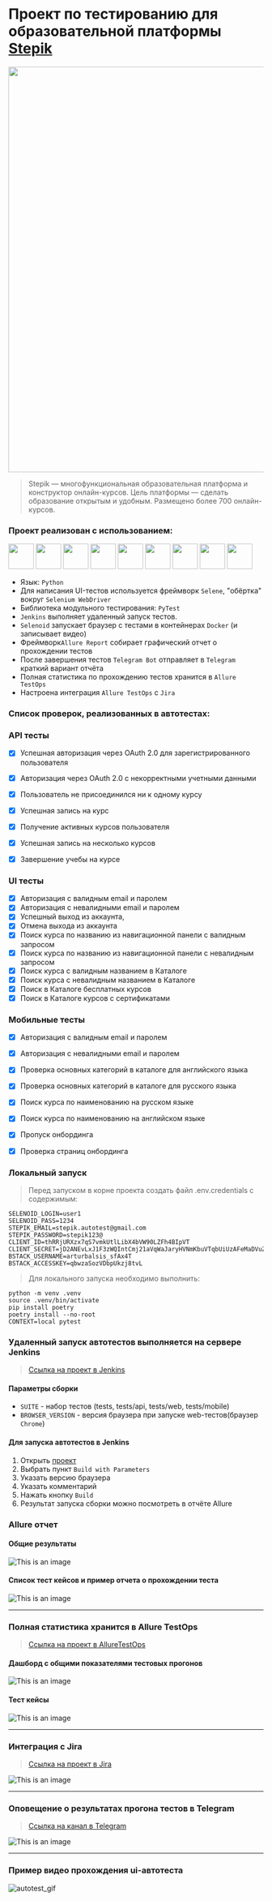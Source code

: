 # Проект по тестированию для образовательной платформы <a target="_blank" href="https://stepik.org/">Stepik</a>
<img src="https://raw.githubusercontent.com/balsis/media/refs/heads/main/stepik_autotest/screenshots/stepik_main_page.png" width="800"> 

> Stepik — многофункциональная образовательная платформа и конструктор
онлайн-курсов. Цель платформы — сделать образование открытым и удобным.
Размещено более 700 онлайн-курсов.

### Проект реализован с использованием:
<img src="https://raw.githubusercontent.com/balsis/media/refs/heads/main/stepik_autotest/icons/allure_report.png" width="50"> <img src="https://raw.githubusercontent.com/balsis/media/refs/heads/main/stepik_autotest/icons/allure_testops.png" width="50"> <img src="https://raw.githubusercontent.com/balsis/media/refs/heads/main/stepik_autotest/icons/jenkins.png" width="50"> <img src="https://raw.githubusercontent.com/balsis/media/refs/heads/main/stepik_autotest/icons/jira.png" width="50"> 
<img src="https://raw.githubusercontent.com/balsis/media/refs/heads/main/stepik_autotest/icons/pytest.png" width="50"> <img src="https://raw.githubusercontent.com/balsis/media/refs/heads/main/stepik_autotest/icons/selene.png" width="50"> <img src="https://raw.githubusercontent.com/balsis/media/refs/heads/main/stepik_autotest/icons/selenoid.png" width="50"> <img src="https://raw.githubusercontent.com/balsis/media/refs/heads/main/stepik_autotest/icons/tg.png" width="50"> <img src="https://raw.githubusercontent.com/balsis/media/refs/heads/main/stepik_autotest/icons/python-original.svg" width="50">

- Язык: `Python`
- Для написания UI-тестов используется фреймворк `Selene`, "обёртка" вокруг `Selenium WebDriver`
- Библиотека модульного тестирования: `PyTest`
- `Jenkins` выполняет удаленный запуск тестов.
- `Selenoid` запускает браузер с тестами в контейнерах `Docker` (и записывает видео)
- Фреймворк`Allure Report` собирает графический отчет о прохождении тестов
- После завершения тестов `Telegram Bot` отправляет в `Telegram` краткий вариант отчёта
- Полная статистика по прохождению тестов хранится в `Allure TestOps`
- Настроена интеграция `Allure TestOps` с `Jira`

### Список проверок, реализованных в автотестах:
### API тесты
- [x] Успешная авторизация через OAuth 2.0 для зарегистрированного пользователя
- [x] Авторизация через OAuth 2.0 с некорректными учетными данными
- [x] Пользователь не присоединился ни к одному курсу
- [x] Успешная запись на курс
- [x] Получение активных курсов пользователя
- [x] Успешная запись на несколько курсов
- [x] Завершение учебы на курсе


### UI тесты
- [x] Авторизация с валидным email и паролем
- [x] Авторизация с невалидными email и паролем
- [x] Успешный выход из аккаунта,
- [x] Отмена выхода из аккаунта
- [x] Поиск курса по названию из навигационной панели с валидным запросом
- [x] Поиск курса по названию из навигационной панели с невалидным запросом
- [x] Поиск курса с валидным названием в Каталоге
- [x] Поиск курса с невалидным названием в Каталоге
- [x] Поиск в Каталоге бесплатных курсов
- [x] Поиск в Каталоге курсов с сертификатами

### Мобильные тесты
- [x] Авторизация с валидным email и паролем
- [x] Авторизация с невалидными email и паролем
- [x] Проверка основных категорий в каталоге для английского языка
- [x] Проверка основных категорий в каталоге для русского языка
- [x] Поиск курса по наименованию на русском языке
- [x] Поиск курса по наименованию на английском языке
- [x] Пропуск онбординга
- [x] Проверка страниц онбординга


### Локальный запуск
> Перед запуском в корне проекта создать файл .env.credentials с содержимым:
```
SELENOID_LOGIN=user1
SELENOID_PASS=1234
STEPIK_EMAIL=stepik.autotest@gmail.com
STEPIK_PASSWORD=stepik123@
CLIENT_ID=thRRjURXzx7qS7vmkUtlLibX4bVW90LZFh4BIpVT
CLIENT_SECRET=jD2ANEvLxJ1F3zWQIntCmj21aVqWaJaryHVNmKbuVTqbUiUzAFeMaDVuZznh3vzX88bTFkdeLZjQE1aJgt2h4w9ffz79tNfs1pin0EQaGKMqaRbWZ8NU2kVUg2EsE593
BSTACK_USERNAME=arturbalsis_sfAx4T
BSTACK_ACCESSKEY=qbwzaSozVDbpUkzj8tvL
```
> Для локального запуска необходимо выполнить:
```
python -m venv .venv
source .venv/bin/activate
pip install poetry 
poetry install --no-root
CONTEXT=local pytest
```

### Удаленный запуск автотестов выполняется на сервере Jenkins
> [Ссылка на проект в Jenkins](https://jenkins.autotests.cloud/job/018-artbalsis-stepik_autotests/)

#### Параметры сборки
- `SUITE` - набор тестов (tests, tests/api, tests/web, tests/mobile)
- `BROWSER_VERSION` - версия браузера при запуске web-тестов(браузер `Chrome`)

#### Для запуска автотестов в Jenkins

1. Открыть [проект](https://jenkins.autotests.cloud/job/018-artbalsis-stepik_autotests/)
2. Выбрать пункт `Build with Parameters`
3. Указать версию браузера
4. Указать комментарий
5. Нажать кнопку `Build`
6. Результат запуска сборки можно посмотреть в отчёте Allure

### Allure отчет

#### Общие результаты
![This is an image](https://raw.githubusercontent.com/balsis/media/refs/heads/main/stepik_autotest/screenshots/allure.png)
#### Список тест кейсов и пример отчета о прохождении теста
![This is an image](https://raw.githubusercontent.com/balsis/media/refs/heads/main/stepik_autotest/screenshots/allure_suites.png)

----
### Полная статистика хранится в Allure TestOps
> [Ссылка на проект в AllureTestOps](https://allure.autotests.cloud/project/4688/dashboards)

#### Дашборд с общими показателями тестовых прогонов

![This is an image](https://raw.githubusercontent.com/balsis/media/refs/heads/main/stepik_autotest/screenshots/allure_testops_dashboard.png)

#### Тест кейсы

![This is an image](https://raw.githubusercontent.com/balsis/media/refs/heads/main/stepik_autotest/screenshots/test_cases.png)

----

### Интеграция с Jira

> [Ссылка на проект в Jira](https://jira.autotests.cloud/browse/HOMEWORK-1427)

![This is an image](https://raw.githubusercontent.com/balsis/media/refs/heads/main/stepik_autotest/screenshots/jira_task.png)

----
### Оповещение о результатах прогона тестов в Telegram
> [Ссылка на канал в Telegram](https://t.me/qa_guru_allure_reports)

![This is an image](https://raw.githubusercontent.com/balsis/media/refs/heads/main/stepik_autotest/screenshots/tg.png)

----
### Пример видео прохождения ui-автотеста
![autotest_gif](https://raw.githubusercontent.com/balsis/media/refs/heads/main/stepik_autotest/screenshots/video.gif)
